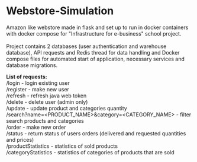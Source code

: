 # Webstore-Simulation
Amazon like webstore made in flask and set up to run in docker containers with docker compose for "Infrastructure for e-business" school project.
<br>
<br>
Project contains 2 databases (user authentication and warehouse database), API requests and Redis thread for data handling and Docker compose files for automated start of application, necessary services and database migrations.
<br>

<b>List of requests:</b>
<br>
/login - login existing user
<br>
/register - make new user
<br>
/refresh - refresh java web token
<br>
/delete - delete user (admin only)
<br>
/update - update product and categories quantity
<br>
/search?name=<PRODUCT_NAME>&category=<CATEGORY_NAME> - filter search products and categories
<br>
/order - make new order
<br>
/status - return status of users orders (delivered and requested quantities and prices)
<br>
/productStatistics - statistics of sold products
<br>
/categoryStatistics - statistics of categories of products that are sold

